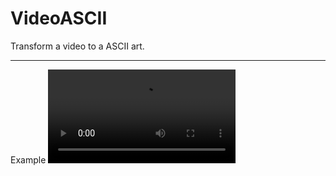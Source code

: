# VideoASCII
Transform a video to a ASCII art.

<hr>

Example
<video src="https://github.com/capelosini/VideoASCII/raw/main/example.mp4"></video>
